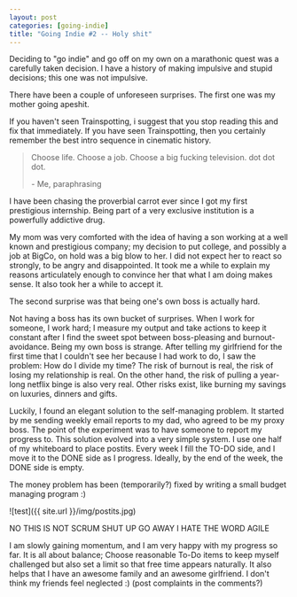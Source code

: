 ```yaml
---
layout: post
categories: [going-indie]
title: "Going Indie #2 -- Holy shit"
---
```


Deciding to "go indie" and go off on my own on a marathonic quest was a carefully taken decision. I have a history of making impulsive and stupid decisions; this one was not impulsive.

There have been a couple of unforeseen surprises. The first one was my mother going apeshit.

If you haven't seen Trainspotting, i suggest that you stop reading this and fix that immediately. If you have seen Trainspotting, then you certainly remember the best intro sequence in cinematic history.

> Choose life. Choose a job. Choose a big
> fucking television. dot dot dot.
>
> \- Me, paraphrasing

I have been chasing the proverbial carrot ever since I got my first prestigious internship. Being part of a very exclusive institution is a powerfully addictive drug.

My mom was very comforted with the idea of having a son working at a well known and prestigious company; my decision to put college, and possibly a job at BigCo, on hold was a big blow to her. I did not expect her to react so strongly, to be angry and disappointed. It took me a while to explain my reasons articulately enough to convince her that what I am doing makes sense. It also took her a while to accept it.

The second surprise was that being one's own boss is actually hard.

Not having a boss has its own bucket of surprises. When I work for someone, I work hard; I measure my output and take actions to keep it constant after I find the sweet spot between boss-pleasing and burnout-avoidance. Being my own boss is strange. After telling my girlfriend for the first time that I couldn't see her because I had work to do, I saw the problem: How do I divide my time? The risk of burnout is real, the risk of losing my relationship is real. On the other hand, the risk of pulling a year-long netflix binge is also very real. Other risks exist, like burning my savings on luxuries, dinners and gifts.

Luckily, I found an elegant solution to the self-managing problem. It started by me sending weekly email reports to my dad, who agreed to be my proxy boss. The point of the experiment was to have someone to report my progress to.
This solution evolved into a very simple system. I use one half of my whiteboard to place postits. Every week I fill the TO-DO side, and I move it to the DONE side as I progress. Ideally, by the end of the week, the DONE side is empty.

The money problem has been (temporarily?) fixed by writing a small budget managing program :)

![test]({{ site.url }}/img/postits.jpg)

NO THIS IS NOT SCRUM SHUT UP GO AWAY I HATE THE WORD AGILE

I am slowly gaining momentum, and I am very happy with my progress so far. It is all about balance; Choose reasonable To-Do items to keep myself challenged but also set a limit so that free time appears naturally. It also helps that I have an awesome family and an awesome girlfriend. I don't think my friends feel neglected :) (post complaints in the comments?)


